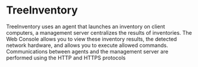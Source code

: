 # TreeInventory
TreeInventory uses an agent that launches an inventory on client computers, a management server centralizes the results of inventories. The Web Console allows you to view these inventory results, the detected network hardware, and allows you to execute allowed commands. Communications between agents and the management server are performed using the HTTP and HTTPS protocols

